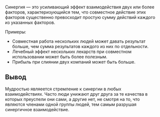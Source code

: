 Синергия — это усиливающий эффект взаимодействия двух или более факторов,
характеризующийся тем, что совместное действие этих факторов существенно
превосходит простую сумму действий каждого из указанных факторов.

Примеры:

* Совместная работа нескольких людей может давать результат больше, чем сумма результатов каждого из них по отдельности.
* Лечебный эффект нескольких лекарств при совместном использовании может быть более полезным.
* Прибыль при слиянии двух компаний может быть больше.

## Вывод

Мудростью являеется стремление к синергии в любых взаимодействиях. Часто люди
унижают друг друга за те качества в которых преуспели они сами, а другие нет,
не смотря на то, что являются членами одной группы людей, тем самым разрушая
синергичное взаимодействие.
